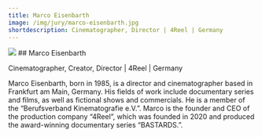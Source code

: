 ```yaml
---
title: Marco Eisenbarth 
image: /img/jury/marco-eisenbarth.jpg
shortdescription: Cinematographer, Director | 4Reel | Germany
---
```

<img src="/img/jury/marco-eisenbarth.jpg">
## Marco Eisenbarth 

Cinematographer, Creator, Director | 4Reel | Germany

Marco Eisenbarth, born in 1985, is a director and cinematographer based in Frankfurt am Main, Germany. His fields of work include documentary series and films, as well as fictional shows and commercials. He is a member of the “Berufsverband Kinematografie e.V.”. Marco is the founder and CEO of the production company “4Reel”, which was founded in 2020 and produced the award-winning documentary series “BASTARDS.”.



